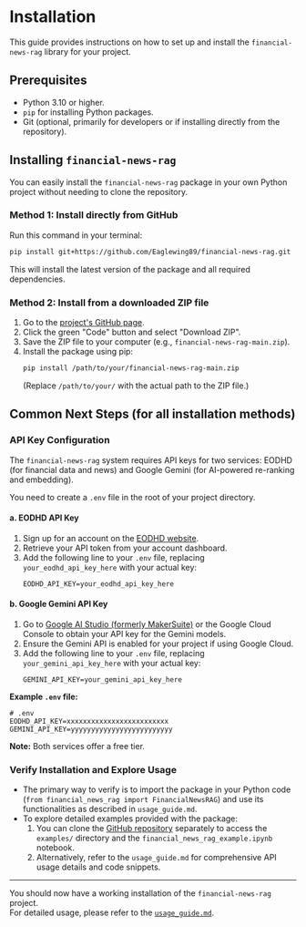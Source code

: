 # Installation

This guide provides instructions on how to set up and install the `financial-news-rag` library for your project.

## Prerequisites

- Python 3.10 or higher.
- `pip` for installing Python packages.
- Git (optional, primarily for developers or if installing directly from the repository).


## Installing `financial-news-rag`

You can easily install the `financial-news-rag` package in your own Python project without needing to clone the repository.

### Method 1: Install directly from GitHub

Run this command in your terminal:
```bash
pip install git+https://github.com/Eaglewing89/financial-news-rag.git
```
This will install the latest version of the package and all required dependencies.

### Method 2: Install from a downloaded ZIP file

1. Go to the [project's GitHub page](https://github.com/Eaglewing89/financial-news-rag).
2. Click the green "Code" button and select "Download ZIP".
3. Save the ZIP file to your computer (e.g., `financial-news-rag-main.zip`).
4. Install the package using pip:
    ```bash
    pip install /path/to/your/financial-news-rag-main.zip
    ```
    (Replace `/path/to/your/` with the actual path to the ZIP file.)



## Common Next Steps (for all installation methods)

### API Key Configuration

The `financial-news-rag` system requires API keys for two services: EODHD (for financial data and news) and Google Gemini (for AI-powered re-ranking and embedding).

You need to create a `.env` file in the root of your project directory.

#### a. EODHD API Key

1.  Sign up for an account on the [EODHD website](https://eodhd.com/).
2.  Retrieve your API token from your account dashboard.
3.  Add the following line to your `.env` file, replacing `your_eodhd_api_key_here` with your actual key:
    ```env
    EODHD_API_KEY=your_eodhd_api_key_here
    ```

#### b. Google Gemini API Key

1.  Go to [Google AI Studio (formerly MakerSuite)](https://ai.google.dev/) or the Google Cloud Console to obtain your API key for the Gemini models.
2.  Ensure the Gemini API is enabled for your project if using Google Cloud.
3.  Add the following line to your `.env` file, replacing `your_gemini_api_key_here` with your actual key:
    ```env
    GEMINI_API_KEY=your_gemini_api_key_here
    ```

**Example `.env` file:**
```env
# .env
EODHD_API_KEY=xxxxxxxxxxxxxxxxxxxxxxxxx
GEMINI_API_KEY=yyyyyyyyyyyyyyyyyyyyyyyyy
```

**Note:** Both services offer a free tier.

### Verify Installation and Explore Usage

-   The primary way to verify is to import the package in your Python code (`from financial_news_rag import FinancialNewsRAG`) and use its functionalities as described in `usage_guide.md`.
-   To explore detailed examples provided with the package:
    1.  You can clone the [GitHub repository](https://github.com/Eaglewing89/financial-news-rag.git) separately to access the `examples/` directory and the `financial_news_rag_example.ipynb` notebook.
    2.  Alternatively, refer to the `usage_guide.md` for comprehensive API usage details and code snippets.

---

You should now have a working installation of the `financial-news-rag` project.  
For detailed usage, please refer to the [`usage_guide.md`](./usage_guide.md).
